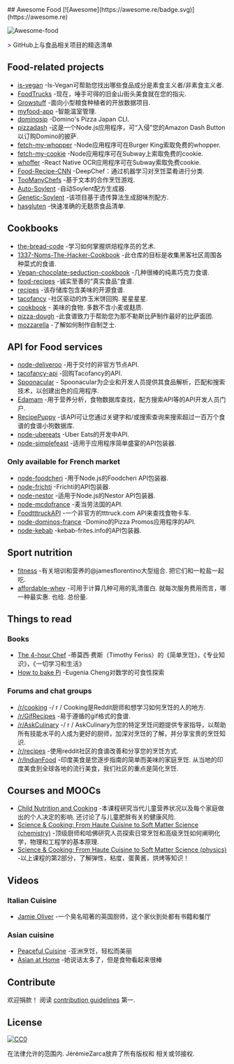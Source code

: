 <div class="github-widget" data-repo="jzarca01/awesome-food"></div>
<script async src="https://pagead2.googlesyndication.com/pagead/js/adsbygoogle.js"></script><ins class="adsbygoogle" style="display:block" data-ad-client="ca-pub-6890694312814945" data-ad-slot="5473692530" data-ad-format="auto"  data-full-width-responsive="true"></ins>
## Awesome Food [![Awesome](https://awesome.re/badge.svg)](https://awesome.re)

![Awesome-food](https://raw.githubusercontent.com/jzarca01/awesome-food/master/awesome_food.png)

&gt; GitHub上与食品相关项目的精选清单



## Food-related projects

- [is-vegan](https://github.com/hmontazeri/is-vegan) -Is-Vegan可帮助您找出哪些食品成分是素食主义者/非素食主义者.
- [FoodTrucks](https://github.com/prakhar1989/FoodTrucks) -现在，唾手可得的旧金山街头美食就在您的指尖.
- [Growstuff](https://github.com/Growstuff/growstuff) -面向小型粮食种植者的开放数据项目.
- [myfood-app](https://github.com/MickaelGandecki/myfood-app) -智能温室管理.
- [dominosjp](https://github.com/inket/dominosjp) -Domino&#39;s Pizza Japan CLI.
- [pizzadash](https://github.com/bhberson/pizzadash) -这是一个Node.js应用程序，可“入侵”您的Amazon Dash Button以订购Domino的披萨.
- [fetch-my-whopper](https://github.com/jzarca01/fetch-my-whopper) -Node应用程序可在Burger King索取免费的whopper.
- [fetch-my-cookie](https://github.com/jzarca01/fetch-my-cookie) -Node应用程序可在Subway上索取免费的cookie.
- [whoffer](https://github.com/jzarca01/whoffer) -React Native OCR应用程序可在Subway索取免费cookie.
- [Food-Recipe-CNN](https://github.com/Murgio/Food-Recipe-CNN) -DeepChef：通过机器学习对烹饪菜肴进行分类.
- [TooManyChefs](https://github.com/navignaw/TooManyChefs) -基于文本的合作烹饪游戏.
- [Auto-Soylent](https://github.com/nick/auto-soylent) -自动Soylent配方生成器.
- [Genetic-Soylent](https://github.com/nick/genetic-soylent) -该项目基于遗传算法生成甜味剂配方.
- [hasgluten](https://github.com/hasgluten/hasgluten) -快速准确的无麸质食品清单.

## Cookbooks

- [the-bread-code](https://github.com/hendricius/the-bread-code) -学习如何掌握烘焙程序员的艺术.
- [1337-Noms-The-Hacker-Cookbook](https://github.com/DEAD10C5/1337-Noms-The-Hacker-Cookbook) -此仓库的目标是收集黑客社区周围各种菜式的食谱.
- [Vegan-chocolate-seduction-cookbook](https://github.com/the-domains/vegan-chocolate-seduction-cookbook) -几种很棒的纯素巧克力食谱.
- [food-recipes](https://github.com/obfuscurity/food-recipes) -诚实至善的“真实食品”食谱.
- [recipes](https://github.com/bzimmerman/recipes) -该存储库包含美味的开源食谱.
- [tacofancy](https://github.com/sinker/tacofancy)  -社区驱动的炸玉米饼回购.  星星星星.
- [cookbook](https://github.com/jlinder/cookbook)  - 美味的食物.  多数不含小麦或麸质.
- [pizza-dough](https://github.com/hendricius/pizza-dough) -此食谱致力于帮助您为那不勒斯比萨制作最好的比萨面团.
- [mozzarella](https://github.com/hendricius/mozzarella) -了解如何制作自制芝士.

## API for Food services

- [node-deliveroo](https://github.com/jzarca01/node-deliveroo) -用于交付的非官方节点API.
- [tacofancy-api](https://github.com/evz/tacofancy-api) -回购Tacofancy的API.
- [Spoonacular](https://spoonacular.com/food-api) -
  Spoonacular为企业和开发人员提供其食品解析，匹配和搜索技术，以创建出色的应用程序.
- [Edamam](https://developer.edamam.com/) -用于营养分析，食物数据库查找，配方搜索API等的API开发人员门户.
- [RecipePuppy](http://www.recipepuppy.com/about/api/) -该API可让您通过关键字和/或搜索查询来搜索超过一百万个食谱的食谱小狗数据库.
- [node-ubereats](https://github.com/jzarca01/node-ubereats) -Uber Eats的开发中API.
- [node-simplefeast](https://github.com/jzarca01/node-simplefeast) -适用于应用程序简单盛宴的API包装器.

### Only available for French market

- [node-foodcheri](https://github.com/jzarca01/node-foodcheri) -用于Node.js的Foodcheri API包装器.
- [node-frichti](https://github.com/jzarca01/node-frichti) -Frichti的API包装器.
- [node-nestor](https://github.com/jzarca01/node-nestor) -适用于Node.js的Nestor API包装器.
- [node-mcdofrance](https://github.com/jzarca01/node-mcdofrance) -麦当劳法国的API.
- [FoodtttruckAPI](https://github.com/jzarca01/FoodtttruckAPI.git) -一个非官方的tttruck.com API来查找食物卡车.
- [node-dominos-france](https://github.com/jzarca01/node-dominos-france.git) -Domino的Pizza Promos应用程序的API.
- [node-kebab](https://github.com/jzarca01/node-kebab) -kebab-frites.info的API包装器.

## Sport nutrition

- [fitness](https://github.com/jamesflorentino/fitness)  -有关培训和营养的@jamesflorentino大型组合.  把它们和一粒盐一起吃.
- [affordable-whey](https://github.com/prkeshri/affordable-whey)  -可用于计算几种可用的乳清蛋白.  就每次服务费用而言，哪一种最实惠.  也给.  总份量.

## Things to read

### Books

- [The 4-hour Chef](https://www.goodreads.com/book/show/13129810-the-4-hour-chef) -蒂莫西·费斯（Timothy Feriss）的《简单烹饪》，《专业知识》，《一切学习和生活》
- [How to bake Pi](https://www.goodreads.com/book/show/23360039-how-to-bake-pi) -Eugenia Cheng对数学的可食性探索

### Forums and chat groups

- [/r/cooking](https://www.reddit.com/r/Cooking/) -/ r / Cooking是Reddit厨师和想学习如何烹饪的人的地方.
- [/r/GifRecipes](https://www.reddit.com/r/GifRecipes/) -易于遵循的gif格式的食谱.
- [/r/AskCulinary](https://www.reddit.com/r/AskCulinary/) -/ r / AskCulinary为您的特定烹饪问题提供专家指导，以帮助所有技能水平的人成为更好的厨师，加深对烹饪的了解，并分享宝贵的烹饪知识.
- [/r/recipes](https://www.reddit.com/r/recipes/) -使用reddit社区的食谱改善和分享您的烹饪方式.
- [/r/IndianFood](https://www.reddit.com/r/IndianFood/)  -印度美食是您逐步指南的简单而美味的家庭烹饪.  从当地的印度美食到全球各地的流行美食，我们社区的重点是简化烹饪.

## Courses and MOOCs

- [Child Nutrition and Cooking](https://www.coursera.org/learn/childnutrition)  -本课程研究当代儿童营养状况以及每个家庭做出的个人决定的影响.  还讨论了与儿童肥胖有关的健康风险.
- [Science & Cooking: From Haute Cuisine to Soft Matter Science (chemistry)](https://www.edx.org/course/science-cooking-from-haute-cuisine-to-soft-matter-science-chemistry) -顶级厨师和哈佛研究人员探索日常烹饪和高级烹饪如何阐明化学，物理和工程学的基本原理.
- [Science & Cooking: From Haute Cuisine to Soft Matter Science (physics)](https://www.edx.org/course/science-cooking-from-haute-cuisine-to-soft-matter-science-physics-2) -以上课程的第2部分，了解弹性，粘度，蛋黄酱，烘烤等知识！

## Videos

### Italian Cuisine

- [Jamie Oliver](https://www.youtube.com/user/JamieOliver) -一个臭名昭著的英国厨师，这个家伙到处都有书籍和餐厅

### Asian cuisine

- [Peaceful Cuisine](https://www.youtube.com/user/ryoya1983) -亚洲烹饪，轻松而美丽
- [Asian at Home](https://www.youtube.com/user/SeonkyoungLongest) -她说话太多了，但是食物看起来很棒


## Contribute

 欢迎捐款！  阅读 [contribution guidelines](https://github.com/jzarca01/awesome-food/blob/master/contributing.md) 第一.

## License

[![CC0](http://mirrors.creativecommons.org/presskit/buttons/88x31/svg/cc-zero.svg)](http://creativecommons.org/publicdomain/zero/1.0)

 在法律允许的范围内.  JérémieZarca放弃了所有版权和
相关或邻接权.
